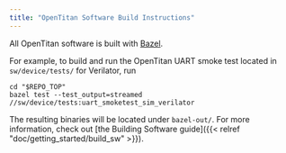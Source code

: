 ```yaml
---
title: "OpenTitan Software Build Instructions"
---
```


All OpenTitan software is built with [Bazel](https://bazel.build/).

For example, to build and run the OpenTitan UART smoke test located in `sw/device/tests/` for Verilator, run

```console
cd "$REPO_TOP"
bazel test --test_output=streamed //sw/device/tests:uart_smoketest_sim_verilator
```

The resulting binaries will be located under `bazel-out/`. For more information, check out [the Building Software guide]({{< relref "doc/getting_started/build_sw" >}}).
